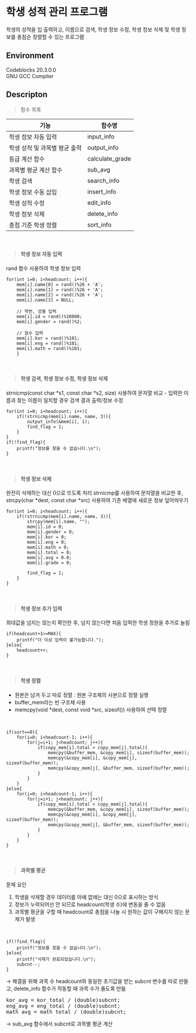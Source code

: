 # 학생 성적 관리 프로그램

학생의 성적을 입·출력하고, 이름으로 검색, 학생 정보 수정, 학생 정보 삭제 및 학생 정보를 총점순 정렬할 수 있는 프로그램   

## Environment
Codeblocks 20.3.0.0   
GNU GCC Complier

## Descripton
> 함수 목록

|기능|함수명|
|------|---|
|학생 정보 자동 입력|input_info|
|학생 성적 및 과목별 평균 출력|output_info|
|등급 계산 함수|calculate_grade|
|과목별 평균 계산 함수|sub_avg|
|학생 검색|search_info|
|학생 정보 수동 삽입|insert_info|
|학생 성적 수정|edit_info|
|학생 정보 삭제|delete_info|
|총점 기준 학생 정렬|sort_info|   
<br>

> #### 학생 정보 자동 입력
rand 함수 사용하여 학생 정보 입력
    
    for(int i=0; i<headcount; i++){
        mem[i].name[0] = rand()%26 + 'A';
        mem[i].name[1] = rand()%26 + 'A';
        mem[i].name[2] = rand()%26 + 'A';
        mem[i].name[3] = NULL;

        // 학번, 성별 입력
        mem[i].id = rand()%10000;
        mem[i].gender = rand()%2;

        // 점수 입력
        mem[i].kor = rand()%101;
        mem[i].eng = rand()%101;
        mem[i].math = rand()%101;
        }
<br>

> #### 학생 검색, 학생 정보 수정, 학생 정보 삭제
strnicmp(const char *s1, const char *s2, size) 사용하여 문자열 비교 - 입력한 이름과 찾는 이름이 일치할 경우 검색 결과 출력/정보 수정

    for(int i=0; i<headcount; i++){
        if(!strnicmp(mem[i].name, name, 3)){
            output_info(&mem[i], 1);
            find_flag = 1;
        }
    }
    if(!find_flag){
        printf("정보를 찾을 수 없습니다.\n");
    }
<br>

> #### 학생 정보 삭제
완전히 삭제하는 대신 0으로 뜨도록 처리
strnicmp를 사용하여 문자열을 비교한 후, strcpy(char *dest, const char *src) 사용하여 기존 배열에 새로운 정보 덮어씌우기

    for(int i=0; i<headcount; i++){
        if(!strnicmp(mem[i].name, name, 3)){
            strcpy(mem[i].name, "");
            mem[i].id = 0;
            mem[i].gender = 0;
            mem[i].kor = 0;
            mem[i].eng = 0;
            mem[i].math = 0;
            mem[i].total = 0;
            mem[i].avg = 0.0;
            mem[i].grade = 0;

            find_flag = 1;
        }
    }
<br>

> #### 학생 정보 추가 입력
최대값을 넘지는 않는지 확인한 후, 넘지 않는다면 처음 입력한 학생 정원을 추가로 늘림

    if(headcount+1>=MAX){
        printf("더 이상 입력이 불가능합니다.");
    }else{
        headcount++;
    }
<br>

> #### 학생 정렬
- 원본은 남겨 두고 따로 정렬 : 원본 구조체의 사본으로 정렬 실행
- buffer_mem라는 빈 구조체 사용
- memcpy(void *dest, const void *src, sizeof()) 사용하여 선택 정렬
<br>

    if(sort==0){
        for(i=0; i<headcount-1; i++){
            for(j=i+1; j<headcount; j++){
                if(copy_mem[i].total > copy_mem[j].total){
                    memcpy(&buffer_mem, &copy_mem[i], sizeof(buffer_mem));
                    memcpy(&copy_mem[i], &copy_mem[j], sizeof(buffer_mem));
                    memcpy(&copy_mem[j], &buffer_mem, sizeof(buffer_mem));
                }
            }
        }
    }else{
        for(i=0; i<headcount-1; i++){
            for(j=i+1; j<headcount; j++){
                if(copy_mem[i].total < copy_mem[j].total){
                    memcpy(&buffer_mem, &copy_mem[i], sizeof(buffer_mem));
                    memcpy(&copy_mem[i], &copy_mem[j], sizeof(buffer_mem));
                    memcpy(&copy_mem[j], &buffer_mem, sizeof(buffer_mem));
                }
            }
        }
    }
<br>

> #### 과목별 평균
문제 요인
1. 학생을 삭제할 경우 데이터를 아예 없애는 대신 0으로 표시하는 방식
2. 정보가 누락되어선 안 되므로 headcount(학생 수)에 변동을 줄 수 없음
3. 과목별 평균을 구할 때 headcount로 총점을 나눌 시 원하는 값이 구해지지 않는 문제가 발생   

<br>

    if(!find_flag){
        printf("정보를 찾을 수 없습니다.\n");
    }else{
        printf("삭제가 완료되었습니다.\n");
        subcnt--;
    }
    
→ 해결을 위해 과목 수 headcount와 동일한 초기값을 받는 subcnt 변수를 따로 만들고, delete_info 함수가 작동할 때 과목 수가 줄도록 만듦

<pre>
kor_avg = kor_total / (double)subcnt;
eng_avg = eng_total / (double)subcnt;
math_avg = math_total / (double)subcnt;
</pre>
→ sub_avg 함수에서 subcnt로 과목별 평균 계산
